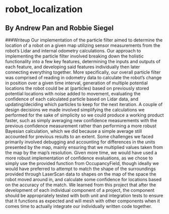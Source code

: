 # robot_localization
## By Andrew Pan and Robbie Siegel

###Writeup
Our implementation of the particle filter aimed to determine the location of a robot on a given map utilizing sensor measurements from the robot’s Lidar and internal odometry calculations.  Our approach to implementing the particle filter involved breaking down the holistic functionality into a few key features, determining the inputs and outputs of each feature, and developing said features individually then later connecting everything together.  More specifically, our overall particle filter was comprised of reading in odometry data to calculate the robot’s change in position over a given time interval, generation of multiple potential locations the robot could be at (particles) based on previously stored potential locations with noise added to movement, evaluating the confidence of each calculated particle based on Lidar data, and updating/deciding which particles to keep for the next iteration.  A couple of design decisions we made involved simplifying the calculations we performed for the sake of simplicity so we could produce a working product faster, such as simply averaging new confidence measurements with the previous confidence measurement rather than performing a more robust Bayesian calculation, which we did because a simple average still accounted for previous results to an extent.  Some challenges we faced primarily involved debugging and accounting for differences in the units presented by the map, mainly ensuring that we multiplied values taken from the map by the map’s resolution.  Given more time, we would have used a more robust implementation of confidence evaluations, as we chose to simply use the provided function from OccupancyField, though ideally we would have preferred to attempt to match the shape of the surroundings provided through LaserScan data to shapes on the map of the space the robot moved around in, and calculate some confidence for locations based on the accuracy of the match.  We learned from this project that after the development of each individual component of a project, the component should be appropriately tested with both unit and integration tests to ensure that it functions as expected and will mesh with other components when it comes time to actually integrate our individually written code together.
